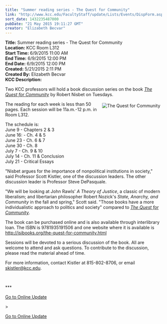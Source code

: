 ```yaml
---
title: "Summer reading series - The Quest for Community"
link: "http://www.kcc.edu/FacultyStaff/update/Lists/Events/DispForm.aspx?ID=811"
sort_date: 1432235487000
pubDate: "21 May 2015 19:11:27 GMT"
creator: "Elizabeth Becvar"
---
```


<div><b>Title:</b> Summer reading series - The Quest for Community</div>
<div><b>Location:</b> KCC Room L312</div>
<div><b>Start Time:</b> 6/9/2015 11:00 AM</div>
<div><b>End Time:</b> 6/9/2015 12:00 PM</div>
<div><b>End Date:</b> 6/9/2015 12:00 PM</div>
<div><b>Created:</b> 5/21/2015 2:11 PM</div>
<div><b>Created By:</b> Elizabeth Becvar</div>
<div><b>KCC Description:</b> <div class="ExternalClass9A75BAA31C7F4913B0770234006FBBF3"><p>​Two KCC professors will hold a book discussion series on the book <em><a href="http://isibooks.org/the-quest-for-community.html">The Quest for Community</a></em> by Robert Nisbet on Tuesdays.</p>
<p><img alt="The Quest for Community" src="/FacultyStaff/update/PublishingImages/The_Quest_for_Community.jpg" style="vertical-align:auto;float:right;margin:5px" />The reading for each week is less than 50 pages. Each session will be 11a.m.-12 p.m. in Room L312. </p>
<p>The schedule is:<br />June 9 - Chapters 2 &amp; 3<br />June 16: - Ch. 4 &amp; 5<br />June 23 - Ch. 6 &amp; 7<br />June 30 - Ch. 8<br />July 7 - Ch. 9 &amp; 10<br />July 14 - Ch. 11 &amp; Conclusion<br />July 21 - Critical Essays</p>
<p>&quot;Nisbet argues for the importance of nonpolitical institutions in society,&quot; said Professor Scott Kistler, one of the discussion leaders. The other discussion leader is Professor Steve DePasquale.</p>
<p>&quot;We will be looking at John Rawls' <em>A Theory of Justice</em>, a classic of modern liberalism; and libertarian philosopher Robert Nozick's <em>State, Anarchy, and Community</em> in the fall and spring,&quot; Scott said. &quot;Those books have a more individualistic approach to politics and society&quot; compared to <em><a href="http://isibooks.org/the-quest-for-community.html">The Quest for Community</a></em>.</p>
<p>The book can be purchased online and is also available through interlibrary loan. The ISBN is 9781935191506 and one website where it is available is <a href="http://isibooks.org/the-quest-for-community.html">http://isibooks.org/the-quest-for-community.html</a><a href="http://isibooks.org/the-quest-for-community.html."></a></p>
<p>Sessions will be devoted to a serious discussion of the book. All are welcome to attend and ask questions. To contribute to the discussion, please read the material ahead of time. </p>
<p>For more information, contact Kistler at 815-802-8706, or email <a href="mailto:skistler@kcc.edu">skistler@kcc.edu</a>.</p>
<p> </p>
<p>***</p>
<p><a href="/update">Go to Online Update</a></p></div></div>
>
<p><a href="/update">Go to Online Update</a></p></div></div>
